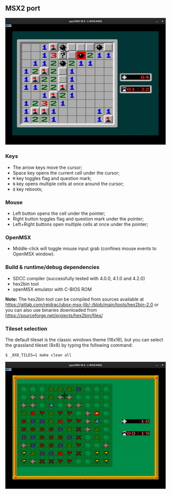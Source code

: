 ## MSX2 port

![Screenshot](screenshot.jpg)

### Keys

* The arrow keys move the cursor;
* Space key opens the current cell under the cursor;
* `M` key toggles flag and question mark;
* `N` key opens multiple cells at once around the cursor;
* `Q` key reboots;

### Mouse

* Left button opens the cell under the pointer;
* Right button toggles flag and question mark under the pointer;
* Left+Right buttons open multiple cells at once under the pointer;

### OpenMSX

* Middle-click will toggle mouse input grab (confines mouse events to OpenMSX window).

### Build & runtime/debug dependencies

* SDCC compiler (successfully tested with 4.0.0, 4.1.0 and 4.2.0)
* hex2bin tool
* openMSX emulator with C-BIOS ROM

**Note:** The hex2bin tool can be compiled from sources available at https://gitlab.com/reidrac/ubox-msx-lib/-/blob/main/tools/hex2bin-2.0 or you can also use binaries downloaded from https://sourceforge.net/projects/hex2bin/files/

### Tileset selection

The default tileset is the classic windows theme (16x16), but you can select the grassland tileset (8x8) by typing the following command:
```
$ _8X8_TILES=1 make clean all
```
![Screenshot](screenshot2.jpg)
